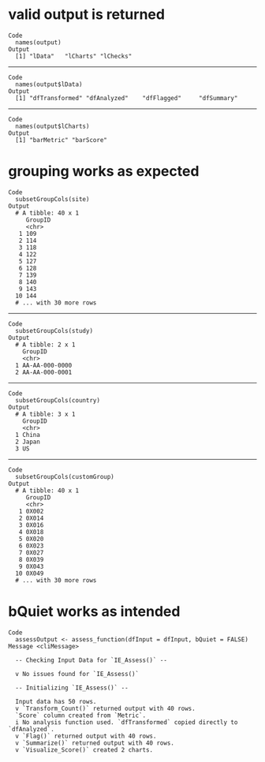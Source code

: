 # valid output is returned

    Code
      names(output)
    Output
      [1] "lData"   "lCharts" "lChecks"

---

    Code
      names(output$lData)
    Output
      [1] "dfTransformed" "dfAnalyzed"    "dfFlagged"     "dfSummary"    

---

    Code
      names(output$lCharts)
    Output
      [1] "barMetric" "barScore" 

# grouping works as expected

    Code
      subsetGroupCols(site)
    Output
      # A tibble: 40 x 1
         GroupID
         <chr>  
       1 109    
       2 114    
       3 118    
       4 122    
       5 127    
       6 128    
       7 139    
       8 140    
       9 143    
      10 144    
      # ... with 30 more rows

---

    Code
      subsetGroupCols(study)
    Output
      # A tibble: 2 x 1
        GroupID       
        <chr>         
      1 AA-AA-000-0000
      2 AA-AA-000-0001

---

    Code
      subsetGroupCols(country)
    Output
      # A tibble: 3 x 1
        GroupID
        <chr>  
      1 China  
      2 Japan  
      3 US     

---

    Code
      subsetGroupCols(customGroup)
    Output
      # A tibble: 40 x 1
         GroupID
         <chr>  
       1 0X002  
       2 0X014  
       3 0X016  
       4 0X018  
       5 0X020  
       6 0X023  
       7 0X027  
       8 0X039  
       9 0X043  
      10 0X049  
      # ... with 30 more rows

# bQuiet works as intended

    Code
      assessOutput <- assess_function(dfInput = dfInput, bQuiet = FALSE)
    Message <cliMessage>
      
      -- Checking Input Data for `IE_Assess()` --
      
      v No issues found for `IE_Assess()`
      
      -- Initializing `IE_Assess()` --
      
      Input data has 50 rows.
      v `Transform_Count()` returned output with 40 rows.
      `Score` column created from `Metric`.
      i No analysis function used. `dfTransformed` copied directly to `dfAnalyzed`.
      v `Flag()` returned output with 40 rows.
      v `Summarize()` returned output with 40 rows.
      v `Visualize_Score()` created 2 charts.

